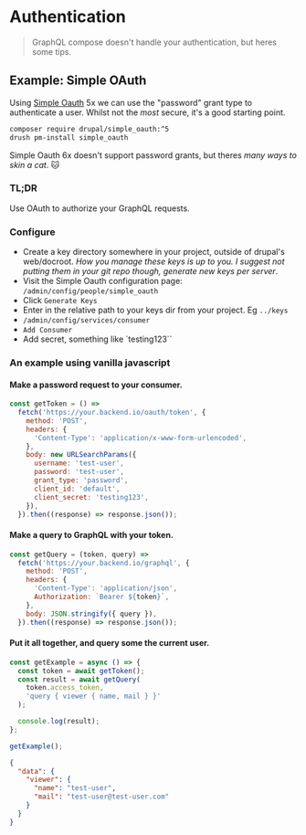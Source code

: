 # Authentication

> GraphQL compose doesn't handle your authentication, but heres some tips.

## Example: Simple OAuth

Using [Simple Oauth](https://www.drupal.org/project/simple_oauth) 5x we can use the "password" grant type to authenticate a user. Whilst not the _most_ secure, it's a good starting point.

```bash
composer require drupal/simple_oauth:^5
drush pm-install simple_oauth
```

Simple Oauth 6x doesn't support password grants, but theres _many ways to skin a cat_. :cat:

### TL;DR

Use OAuth to authorize your GraphQL requests.

### Configure

- Create a key directory somewhere in your project, outside of drupal's web/docroot. _How you manage these keys is up to you. I suggest not putting them in your git repo though, generate new keys per server_.
- Visit the Simple Oauth configuration page: `/admin/config/people/simple_oauth`
- Click `Generate Keys`
- Enter in the relative path to your keys dir from your project. Eg `../keys`
- `/admin/config/services/consumer`
- `Add Consumer`
- Add secret, something like `testing123``

### An example using vanilla javascript

#### Make a password request to your consumer.

```javascript
const getToken = () =>
  fetch('https://your.backend.io/oauth/token', {
    method: 'POST',
    headers: {
      'Content-Type': 'application/x-www-form-urlencoded',
    },
    body: new URLSearchParams({
      username: 'test-user',
      password: 'test-user',
      grant_type: 'password',
      client_id: 'default',
      client_secret: 'testing123',
    }),
  }).then((response) => response.json());
```

#### Make a query to GraphQL with your token.

```javascript
const getQuery = (token, query) =>
  fetch('https://your.backend.io/graphql', {
    method: 'POST',
    headers: {
      'Content-Type': 'application/json',
      Authorization: `Bearer ${token}`,
    },
    body: JSON.stringify({ query }),
  }).then((response) => response.json());
```

#### Put it all together, and query some the current user.

```javascript
const getExample = async () => {
  const token = await getToken();
  const result = await getQuery(
    token.access_token,
    'query { viewer { name, mail } }'
  );

  console.log(result);
};

getExample();
```

```json
{
  "data": {
    "viewer": {
      "name": "test-user",
      "mail": "test-user@test-user.com"
    }
  }
}
```

